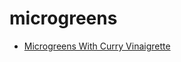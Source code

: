 # microgreens

 * [Microgreens With Curry Vinaigrette](../../index/m/microgreens-with-curry-vinaigrette-237663.json)
